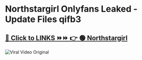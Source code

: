 
 # Northstargirl Onlyfans Leaked - Update Files qifb3

## <h2><a href="https://clipsfans.com/Northstargirl&ref=git">🔗 Click to LINKS ⏩⏩ 👉 🟢 Northstargirl </a></h2>

<a href="https://clipsfans.com/Northstargirl&ref=git" rel="nofollow" data-target="animated-image.originalLink"><img src="https://i.ibb.co.com/xMMVF88/686577567.gif" alt="Viral Video Original" style="max-width: 100%; display: inline-block;" data-target="animated-image.originalImage"></a>

